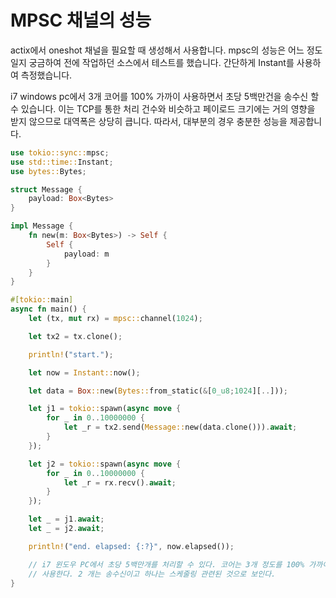 # MPSC 채널의 성능 

actix에서 oneshot 채널을 필요할 때 생성해서 사용합니다. mpsc의 성능은 어느 정도일지 궁금하여 
전에 작업하던 소스에서 테스트를 했습니다. 간단하게 Instant를 사용하여 측정했습니다.

i7 windows pc에서 3개 코어를 100% 가까이 사용하면서 초당 5백만건을 송수신 할 수 있습니다. 
이는 TCP를 통한 처리 건수와 비슷하고 페이로드 크기에는 거의 영향을 받지 않으므로 대역폭은 
상당히 큽니다. 따라서, 대부분의 경우 충분한 성능을 제공합니다. 


```rust
use tokio::sync::mpsc;
use std::time::Instant;
use bytes::Bytes;

struct Message {
    payload: Box<Bytes>
}

impl Message {
    fn new(m: Box<Bytes>) -> Self {
        Self {
            payload: m
        }
    }
}

#[tokio::main]
async fn main() {
    let (tx, mut rx) = mpsc::channel(1024); 

    let tx2 = tx.clone();

    println!("start.");

    let now = Instant::now();

    let data = Box::new(Bytes::from_static(&[0_u8;1024][..]));

    let j1 = tokio::spawn(async move {
        for _ in 0..10000000 {
            let _r = tx2.send(Message::new(data.clone())).await;
        }        
    });

    let j2 = tokio::spawn(async move {
        for _ in 0..10000000 {
            let _r = rx.recv().await; 
        }
    });

    let _ = j1.await;
    let _ = j2.await;

    println!("end. elapsed: {:?}", now.elapsed());

    // i7 윈도우 PC에서 초당 5백만개를 처리할 수 있다. 코어는 3개 정도를 100% 가까이 
    // 사용한다. 2 개는 송수신이고 하나는 스케줄링 관련된 것으로 보인다. 
}
```